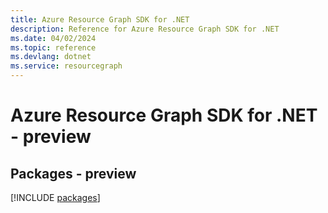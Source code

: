 ```yaml
---
title: Azure Resource Graph SDK for .NET
description: Reference for Azure Resource Graph SDK for .NET
ms.date: 04/02/2024
ms.topic: reference
ms.devlang: dotnet
ms.service: resourcegraph
---
```

# Azure Resource Graph SDK for .NET - preview
## Packages - preview
[!INCLUDE [packages](resource-graph-index.md)]